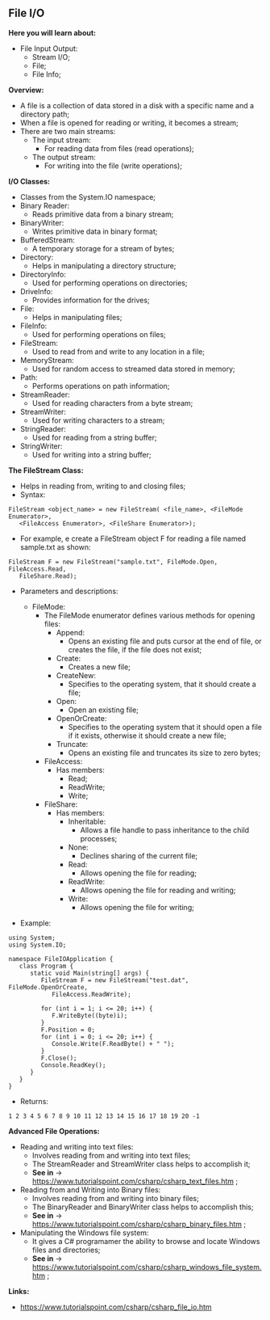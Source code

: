 ## File I/O

**Here you will learn about:**

- File Input Output:
  - Stream I/O;
  - File;
  - File Info;

**Overview:**

- A file is a collection of data stored in a disk with a specific name and a directory path;
- When a file is opened for reading or writing, it becomes a stream;
- There are two main streams:
  - The input stream:
    - For reading data from files (read operations);
  - The output stream:
    - For writing into the file (write operations);

**I/O Classes:**

- Classes from the System.IO namespace;
- Binary Reader:
  - Reads primitive data from a binary stream;
- BinaryWriter:
  - Writes primitive data in binary format;
- BufferedStream:
  - A temporary storage for a stream of bytes;
- Directory:
  - Helps in manipulating a directory structure;
- DirectoryInfo:
  - Used for performing operations on directories;
- DriveInfo:
  - Provides information for the drives;
- File:
  - Helps in manipulating files;
- FileInfo:
  - Used for performing operations on files;
- FileStream:
  - Used to read from and write to any location in a file;
- MemoryStream:
  - Used for random access to streamed data stored in memory;
- Path:
  - Performs operations on path information;
- StreamReader:
  - Used for reading characters from a byte stream;
- StreamWriter:
  - Used for writing characters to a stream;
- StringReader:
  - Used for reading from a string buffer;
- StringWriter:
  - Used for writing into a string buffer;

**The FileStream Class:**

- Helps in reading from, writing to and closing files;
- Syntax:

```
FileStream <object_name> = new FileStream( <file_name>, <FileMode Enumerator>,
   <FileAccess Enumerator>, <FileShare Enumerator>);
```

- For example, e create a FileStream object F for reading a file named sample.txt as shown:

```
FileStream F = new FileStream("sample.txt", FileMode.Open, FileAccess.Read,
   FileShare.Read);
```

- Parameters and descriptions:

  - FileMode:
    - The FileMode enumerator defines various methods for opening files:
      - Append:
        - Opens an existing file and puts cursor at the end of file, or creates the file, if the file does not exist;
      - Create:
        - Creates a new file;
      - CreateNew:
        - Specifies to the operating system, that it should create a file;
      - Open:
        - Open an existing file;
      - OpenOrCreate:
        - Specifies to the operating system that it should open a file if it exists, otherwise it should create a new file;
      - Truncate:
        - Opens an existing file and truncates its size to zero bytes;
    - FileAccess:
      - Has members:
        - Read;
        - ReadWrite;
        - Write;
    - FileShare:
      - Has members:
        - Inheritable:
          - Allows a file handle to pass inheritance to the child processes;
        - None:
          - Declines sharing of the current file;
        - Read:
          - Allows opening the file for reading;
        - ReadWrite:
          - Allows opening the file for reading and writing;
        - Write:
          - Allows opening the file for writing;

- Example:

```
using System;
using System.IO;

namespace FileIOApplication {
   class Program {
      static void Main(string[] args) {
         FileStream F = new FileStream("test.dat", FileMode.OpenOrCreate,
            FileAccess.ReadWrite);

         for (int i = 1; i <= 20; i++) {
            F.WriteByte((byte)i);
         }
         F.Position = 0;
         for (int i = 0; i <= 20; i++) {
            Console.Write(F.ReadByte() + " ");
         }
         F.Close();
         Console.ReadKey();
      }
   }
}
```

- Returns:

```
1 2 3 4 5 6 7 8 9 10 11 12 13 14 15 16 17 18 19 20 -1
```

**Advanced File Operations:**

- Reading and writing into text files:
  - Involves reading from and writing into text files;
  - The StreamReader and StreamWriter class helps to accomplish it;
  - **See in** -> https://www.tutorialspoint.com/csharp/csharp_text_files.htm ;
- Reading from and Writing into Binary files:
  - Involves reading from and writing into binary files;
  - The BinaryReader and BinaryWriter class helps to accomplish this;
  - **See in** -> https://www.tutorialspoint.com/csharp/csharp_binary_files.htm ;
- Manipulating the Windows file system:
  - It gives a C# programamer the ability to browse and locate Windows files and directories;
  - **See in** -> https://www.tutorialspoint.com/csharp/csharp_windows_file_system.htm ;

**Links:**

- https://www.tutorialspoint.com/csharp/csharp_file_io.htm
